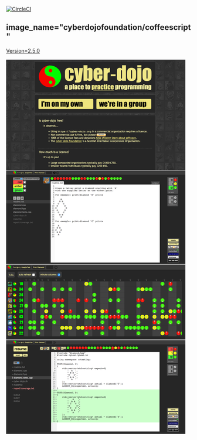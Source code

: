 
[![CircleCI](https://circleci.com/gh/cyber-dojo-languages/coffeescript.svg?style=svg)](https://circleci.com/gh/cyber-dojo-languages/coffeescript)

## image_name="cyberdojofoundation/coffeescript"

[Version=2.5.0](https://github.com/cyber-dojo-languages/coffeescript/blob/master/check_version.sh)

![cyber-dojo.org home page](https://github.com/cyber-dojo/cyber-dojo/blob/master/shared/home_page_snapshot.png)
